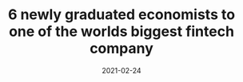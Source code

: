---
title: '6 newly graduated economists to one of the worlds biggest fintech company'
contact: 'Förnamn Efternamn'
date: '2021-02-24'
id: 5000000
city: 'Stockholm'
scope: 'Heltid, 8-17'
type: 'Rekrytering'
category: 'Account Manager'
startDate: 'Omgående'
subHeader: 'As a stakeholder mapping representative you will be laying the foundation for our clients most important deals and partnerships. This is a crucially important role to our clients company and you will therefore work closely with, and present your findings to the senior commercial teams. Do you want to get your foot in the door at a global fintech company? Send in your application today!'
aboutPosition: 'As you will be gaining a deep understanding in how B2B commercial organization, there is a great opportunity to grow into a sales or client success role as the next step in your career. You will be part of a global team and working closely with internal stakeholders located in all markets. This is a consultant assignment start asap to July 2021, with a possibility to get hired directly be the company or extend the assignment. You will have to do a logical test for this process, to try your skills you can do this: https://www.123test.com/logical-reasoning-test/ We want you who get 9 and 10 to apply for this position.'
tasks: 'In this role, you will find and determine the key stakeholders of target companies by doing thorough stakeholder mapping and research. You will use internal and external networks to pinpoint relevant connections to these key individuals, which will help our commercial organization enter negotiations quickly and win over our target companies.'
extraInfo: 'Lorem ipsum dolor sit amet, consectetur adipiscing elit, sed do eiusmod tempor incididunt ut labore et dolore magna aliqua. Ut enim ad minim veniam, quis nostrud exercitation ullamco laboris nisi ut aliquip ex ea commodo consequat. Duis aute irure dolor in reprehenderit in voluptate velit esse cillum dolore eu fugiat nulla pariatur. Excepteur sint occaecat cupidatat non proident, sunt in culpa qui officia deserunt mollit anim id est laborum." "Sed ut perspiciatis unde omnis iste natus error sit voluptatem accusantium doloremque laudantium, totam rem aperiam, eaque ipsa quae ab illo inventore veritatis et quasi architecto beatae vitae dicta sunt explicabo. Nemo enim ipsam voluptatem quia voluptas sit aspernatur aut odit aut fugit, sed quia consequuntur magni dolores eos qui ratione voluptatem sequi nesciunt. Neque porro quisquam est, qui dolorem ipsum quia dolor sit amet, consectetur, adipisci velit, sed quia non numquam eius modi tempora incidunt ut labore et dolore magnam aliquam quaerat voluptatem. Ut enim ad minima veniam, quis nostrum exercitationem ullam corporis suscipit laboriosam, nisi ut aliquid ex ea commodi consequatur? Quis autem vel eum iure reprehenderit qui in ea voluptate velit esse quam nihil molestiae consequatur, vel illum qui dolorem eum fugiat quo voluptas nulla pariatur?'
---